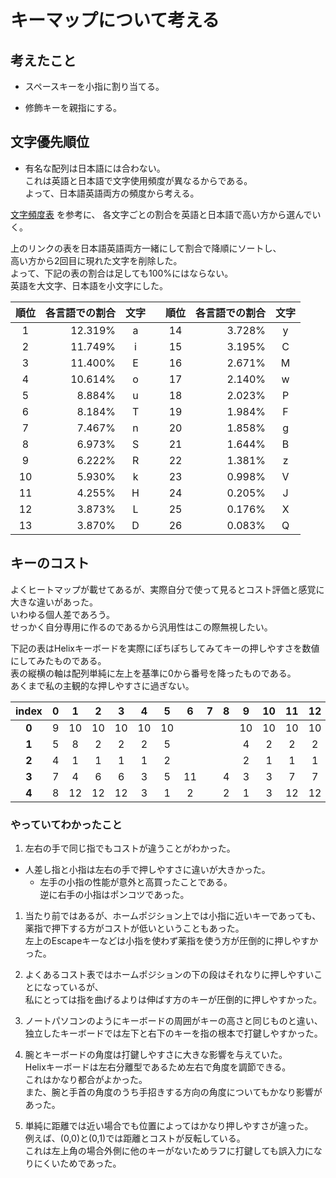 # キーマップについて考える

##  考えたこと

* スペースキーを小指に割り当てる。

* 修飾キーを親指にする。


## 文字優先順位

* 有名な配列は日本語には合わない。  
これは英語と日本語で文字使用頻度が異なるからである。  
よって、日本語英語両方の頻度から考える。  

[文字頻度表](http://www7.plala.or.jp/dvorakjp/hinshutu.htm) を参考に、
各文字ごとの割合を英語と日本語で高い方から選んでいく。  

上のリンクの表を日本語英語両方一緒にして割合で降順にソートし、  
高い方から2回目に現れた文字を削除した。  
よって、下記の表の割合は足しても100%にはならない。  
英語を大文字、日本語を小文字にした。  

順位  | 各言語での割合 | 文字  |     | 順位  | 各言語での割合 | 文字
:---: | ---:           | :---: | --- | :---: | ---:           | :---:
1     | 12.319%        | a     |     | 14    | 3.728%         | y
2     | 11.749%        | i     |     | 15    | 3.195%         | C
3     | 11.400%        | E     |     | 16    | 2.671%         | M
4     | 10.614%        | o     |     | 17    | 2.140%         | w
5     | 8.884%         | u     |     | 18    | 2.023%         | P
6     | 8.184%         | T     |     | 19    | 1.984%         | F
7     | 7.467%         | n     |     | 20    | 1.858%         | g
8     | 6.973%         | S     |     | 21    | 1.644%         | B
9     | 6.222%         | R     |     | 22    | 1.381%         | z
10    | 5.930%         | k     |     | 23    | 0.998%         | V
11    | 4.255%         | H     |     | 24    | 0.205%         | J
12    | 3.873%         | L     |     | 25    | 0.176%         | X
13    | 3.870%         | D     |     | 26    | 0.083%         | Q


## キーのコスト

よくヒートマップが載せてあるが、実際自分で使って見るとコスト評価と感覚に大きな違いがあった。  
いわゆる個人差であろう。  
せっかく自分専用に作るのであるから汎用性はこの際無視したい。  

下記の表はHelixキーボードを実際にぽちぽちしてみてキーの押しやすさを数値にしてみたものである。  
表の縦横の軸は配列単純に左上を基準に0から番号を降ったものである。  
あくまで私の主観的な押しやすさに過ぎない。  

| index | 0     | 1     | 2     | 3     | 4     | 5     | 6     | 7     | 8     | 9     | 10    | 11    | 12    | 13    | 14    |
| :---: | :---: | :---: | :---: | :---: | :---: | :---: | :---: | :---: | :---: | :---: | :---: | :---: | :---: | :---: | :---: |
| **0** | 9     | 10    | 10    | 10    | 10    | 10    |       |       |       | 10    | 10    | 10    | 10    | 10    | 10    |
| **1** | 5     | 8     | 2     | 2     | 2     | 5     |       |       |       | 4     | 2     | 2     | 2     | 7     | 5     |
| **2** | 4     | 1     | 1     | 1     | 1     | 2     |       |       |       | 2     | 1     | 1     | 1     | 2     | 4     |
| **3** | 7     | 4     | 6     | 6     | 3     | 5     | 11    |       | 4     | 3     | 3     | 7     | 7     | 6     | 7     |
| **4** | 8     | 12    | 12    | 12    | 3     | 1     | 2     |       | 2     | 1     | 3     | 12    | 12    | 9     | 8     |


### やっていてわかったこと

1. 左右の手で同じ指でもコストが違うことがわかった。
* 人差し指と小指は左右の手で押しやすさに違いが大きかった。
	* 左手の小指の性能が意外と高買ったことである。  
	逆に右手の小指はポンコツであった。

1. 当たり前ではあるが、ホームポジション上では小指に近いキーであっても、  
薬指で押下する方がコストが低いということもあった。  
左上のEscapeキーなどは小指を使わず薬指を使う方が圧倒的に押しやすかった。  

1. よくあるコスト表ではホームポジションの下の段はそれなりに押しやすいことになっているが、  
私にとっては指を曲げるよりは伸ばす方のキーが圧倒的に押しやすかった。  

1. ノートパソコンのようにキーボードの周囲がキーの高さと同じものと違い、  
独立したキーボードでは左下と右下のキーを指の根本で打鍵しやすかった。  

1. 腕とキーボードの角度は打鍵しやすさに大きな影響を与えていた。  
Helixキーボードは左右分離型であるため左右で角度を調節できる。  
これはかなり都合がよかった。  
また、腕と手首の角度のうち手招きする方向の角度についてもかなり影響があった。  

1. 単純に距離では近い場合でも位置によってはかなり押しやすさが違った。  
例えば、(0,0)と(0,1)では距離とコストが反転している。  
これは左上角の場合外側に他のキーがないためラフに打鍵しても誤入力になりにくいためであった。


